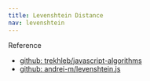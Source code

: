 ```yaml
---
title: Levenshtein Distance
nav: levenshtein
---
```


Reference

* [github: trekhleb/javascript-algorithms](https://github.com/trekhleb/javascript-algorithms/tree/master/src/algorithms/string/levenshtein-distance)
* [github: andrei-m/levenshtein.js](https://gist.github.com/andrei-m/982927)
